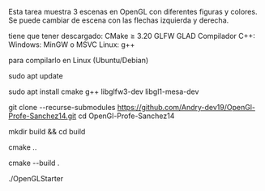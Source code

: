 Esta tarea muestra 3 escenas en OpenGL con diferentes figuras y colores. Se puede cambiar de escena con las flechas izquierda y derecha.

tiene que tener descargado:
CMake ≥ 3.20
GLFW
GLAD
Compilador C++:
Windows: MinGW o MSVC
Linux: g++

para compilarlo en Linux (Ubuntu/Debian)

sudo apt update

sudo apt install cmake g++ libglfw3-dev libgl1-mesa-dev

git clone --recurse-submodules https://github.com/Andry-dev19/OpenGl-Profe-Sanchez14.git
cd OpenGl-Profe-Sanchez14

mkdir build && cd build

cmake ..

cmake --build .

./OpenGLStarter

